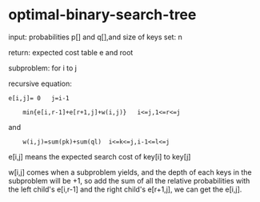 # optimal-binary-search-tree

input: probabilities p[] and q[],and size of keys set: n

return: expected cost table e and root

subproblem: for i to j

recursive equation:


	e[i,j]=	0	j=i-1

		min{e[i,r-1]+e[r+1,j]+w(i,j)}	i<=j,1<=r<=j
and

		w(i,j)=sum(pk)+sum(ql)	i<=k<=j,i-1<=l<=j
    
e[i,j] means the expected search cost of key[i] to key[j]

w[i,j] comes when a subproblem yields, and the depth of each keys in the subproblem will be +1, so add the sum of all the relative probabilities with the left child's e[i,r-1] and the right child's e[r+1,j], we can get the e[i,j].
